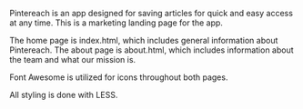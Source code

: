 Pintereach is an app designed for saving articles for quick and easy access at any time. This is a marketing landing page for the app.

The home page is index.html, which includes general information about Pintereach. The about page is about.html, which includes information about the team and what our mission is.

Font Awesome is utilized for icons throughout both pages.

All styling is done with LESS.